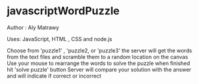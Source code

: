 # javascriptWordPuzzle

Author : Aly Matrawy

Uses: JavaScript, HTML , CSS and node.js


Choose from 'puzzle1' , 'puzzle2, or 'puzzle3' the server will get the words from the text files and scramble them to a random location on the canvas
Use your mouse to rearrange the words to solve the puzzle when finished hit 'solve puzzle' button
Server will compare your solution with the answer and will indicate if correct or incorrect
